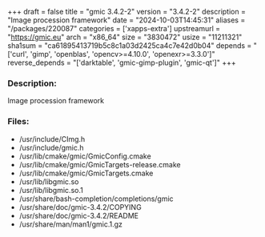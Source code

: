 +++
draft = false
title = "gmic 3.4.2-2"
version = "3.4.2-2"
description = "Image procession framework"
date = "2024-10-03T14:45:31"
aliases = "/packages/220087"
categories = ['xapps-extra']
upstreamurl = "https://gmic.eu"
arch = "x86_64"
size = "3830472"
usize = "11211321"
sha1sum = "ca61895413719b5c8c1a03d2425ca4c7e42d0b04"
depends = "['curl', 'gimp', 'openblas', 'opencv>=4.10.0', 'openexr>=3.3.0']"
reverse_depends = "['darktable', 'gmic-gimp-plugin', 'gmic-qt']"
+++
### Description: 
Image procession framework

### Files: 
* /usr/include/CImg.h
* /usr/include/gmic.h
* /usr/lib/cmake/gmic/GmicConfig.cmake
* /usr/lib/cmake/gmic/GmicTargets-release.cmake
* /usr/lib/cmake/gmic/GmicTargets.cmake
* /usr/lib/libgmic.so
* /usr/lib/libgmic.so.1
* /usr/share/bash-completion/completions/gmic
* /usr/share/doc/gmic-3.4.2/COPYING
* /usr/share/doc/gmic-3.4.2/README
* /usr/share/man/man1/gmic.1.gz
